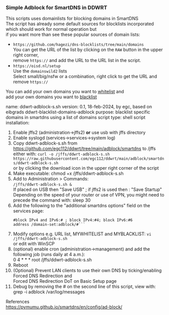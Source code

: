 ### Simple Adblock for SmartDNS in DDWRT 

This scripts uses domainlists for blocking domains in SmartDNS  
The script has already some default sources for blocklists incorporated which should work for normal operation but  
if you want more than see these popular sources of domain lists:  
- `https://github.com/hagezi/dns-blocklists/tree/main/domains`  
	You can get the URL of the list by clicking on the `RAW` button in the upper right corner,  
	remove `https://` and add the URL to the URL list in the script.  
- `https://oisd.nl/setup `  
  Use the `domainswild2` lists  
  Select small/big/nsfw or a combination, right click to get the URL and remove `https://`  

You can add your own domains you want to [whitelist](https://en.wikipedia.org/wiki/Whitelist) and  
add your own domains you want to [blacklist](https://en.wikipedia.org/wiki/Blacklisting)
  
name: ddwrt-adblock-s.sh
version: 0.1, 18-feb-2024, by egc, based on eibgrads ddwrt-blacklist-domains-adblock
purpose: blacklist specific domains in smartdns using a list of domains
script type: shell script
installation:
1. Enable jffs2 (administration->jffs2) **or** use usb with jffs directory
2. Enable syslogd (services->services->system log)
3. Copy ddwrt-adblock-s.sh from https://github.com/egc112/ddwrt/tree/main/adblock/smartdns to /jffs
   either with: `curl -o /jffs/ddwrt-adblock-s.sh https://raw.githubusercontent.com/egc112/ddwrt/main/adblock/smartdns/ddwrt-adblock-s.sh`  
   or by clicking the download icon in the upper right corner of the script
4. Make executable: chmod +x /jffs/ddwrt-adblock-s.sh
5. Add to Administration  > Commands:  
     `/jffs/ddwrt-adblock-s.sh &`  
     If placed on USB then "Save USB" ; if jffs2 is used then : "Save Startup"
     Depending on the speed of your router or use of VPN, you might need to precede the command with: sleep 30
6. Add the following to the "additional smartdns options" field on the services page:  
     ```domain-set -name adblock -file /tmp/blacklisted_domains.sblck
     #block IPv4 and IPv6:# ; block IPv4:#4; block IPv6:#6
     address /domain-set:adblock/#```  
7. Modify options e.g. URL list, MYWHITELIST and MYBLACKLIST:
    `vi /jffs/ddwrt-adblock-s.sh`  
    or edit with WinSCP  
8. (optional) enable cron (administration->management) and add the  
    following job (runs daily at 4 a.m.):  
    0 4 * * * root /jffs/ddwrt-adblock-s.sh
9. Reboot  
10. (Optional) Prevent LAN clients to use their own DNS by ticking/enabling Forced DNS Redirection and  
   Forced DNS Redirection DoT on Basic Setup page
11. Debug by removing the # on the second line of this script, view with: grep -i adblock /var/log/messages  
  
  
References  
https://pymumu.github.io/smartdns/en/config/ad-block/
